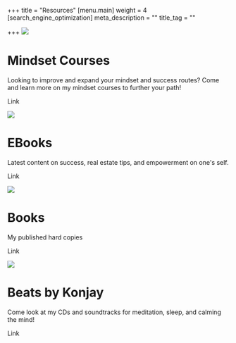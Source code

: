 +++
title = "Resources"
[menu.main]
weight = 4
[search_engine_optimization]
meta_description = ""
title_tag = ""

+++
![](/uploads/bg.jpg)

# Mindset Courses

Looking to improve and expand your mindset and success routes? Come and learn more on my mindset courses to further your path!

Link

![](/uploads/ebook.jpeg)

# EBooks

Latest content on success, real estate tips, and empowerment on one's self.

Link

![](/uploads/book.jpg)

# Books

My published hard copies 

Link

![](/uploads/album-covers.png)

# Beats by Konjay

Come look at my CDs and soundtracks for meditation, sleep, and calming the mind!

Link